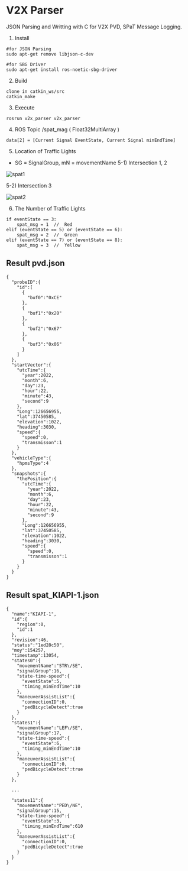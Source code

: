 # V2X Parser

JSON Parsing and Writting with C for V2X PVD, SPaT Message Logging.

1. Install

```
#for JSON Parsing
sudo apt-get remove libjson-c-dev

#for SBG Driver
sudo apt-get install ros-noetic-sbg-driver
```

2. Build

```
clone in catkin_ws/src
catkin_make
```

3. Execute

```
rosrun v2x_parser v2x_parser
```

4. ROS Topic
/spat_mag  ( Float32MultiArray )
```
data[2] = [Current Signal EventState, Current Signal minEndTime] 
```
5. Location of Traffic Lights
* SG = SignalGroup, mN = movementName
5-1) Intersection 1, 2

![spat1](https://user-images.githubusercontent.com/94699295/196671750-543c9304-70c5-4639-8e87-b7325a5a3404.png)

5-2) Intersection 3

![spat2](https://user-images.githubusercontent.com/94699295/196671776-70237199-f28a-4881-a1e9-2770dadb20af.png)

6. The Number of Traffic Lights
```
if eventState == 3:
    spat_msg = 1  //  Red
elif (eventState == 5) or (eventState == 6):
    spat_msg = 2  //  Green
elif (eventState == 7) or (eventState == 8):
    spat_msg = 3  //  Yellow
```
## Result pvd.json

```
{
  "probeID":{
    "id":[
      {
        "buf0":"0xCE"
      },
      {
        "buf1":"0x20"
      },
      {
        "buf2":"0x67"
      },
      {
        "buf3":"0x06"
      }
    ]
  },
  "startVector":{
    "utcTime":{
      "year":2022,
      "month":6,
      "day":23,
      "hour":22,
      "minute":43,
      "second":9
    },
    "Long":126656955,
    "lat":37450585,
    "elevation":1022,
    "heading":3030,
    "speed":{
      "speed":0,
      "transmisson":1
    }
  },
  "vehicleType":{
    "hpmsType":4
  },
  "snapshots":{
    "thePosition":{
      "utcTime":{
        "year":2022,
        "month":6,
        "day":23,
        "hour":22,
        "minute":43,
        "second":9
      },
      "Long":126656955,
      "lat":37450585,
      "elevation":1022,
      "heading":3030,
      "speed":{
        "speed":0,
        "transmisson":1
      }
    }
  }
}
```

## Result spat_KIAPI-1.json

```
{
  "name":"KIAPI-1",
  "id":{
    "region":0,
    "id":1
  },
  "revision":46,
  "status":"1ed28c50",
  "moy":154257,
  "timestamp":13054,
  "states0":{
    "movementName":"STR\/SE",
    "signalGroup":16,
    "state-time-speed":{
      "eventState":5,
      "timing_minEndTime":10
    },
    "maneuverAssistList":{
      "connectionID":0,
      "pedBicycleDetect":true
    }
  },
  "states1":{
    "movementName":"LEF\/SE",
    "signalGroup":17,
    "state-time-speed":{
      "eventState":6,
      "timing_minEndTime":10
    },
    "maneuverAssistList":{
      "connectionID":0,
      "pedBicycleDetect":true
    }
  },

  ...

  "states11":{
    "movementName":"PED\/NE",
    "signalGroup":15,
    "state-time-speed":{
      "eventState":3,
      "timing_minEndTime":610
    },
    "maneuverAssistList":{
      "connectionID":0,
      "pedBicycleDetect":true
    }
  }
}
```
